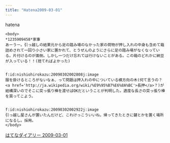 ```yaml
---
title: "Hatena2009-03-01"
---
```


hatena

```
<body>
*1235909458*家事
あーうー。引っ越しの結果元から足の踏み場のなかった家の荷物が押し入れの中身も含めて箱詰めされて一回り小さい家に置かれて、とうぜんのようにさらに足の踏み場がなくなっている。片付けるのが面倒。しかし一つだけ忘れては行けないことがある。この箱のどれかに納豆が入っている！！(捨てればよかった)


f:id:nishiohirokazu:20090302002808j:image
服を掛けるところがないなぁ、って問題は押入れの中についている横方向の木(何て言うの？<a href='http://ja.wikipedia.org/wiki/%E9%95%B7%E6%8A%BC'>長押</a>？)が結構深いのでそこに突っ張り棒を渡せばOKだということが判明した。適度な長さの突っ張り棒を買ってこよう。


f:id:nishiohirokazu:20090302002922j:image
引っ越し屋さんが置いたんだけど、これけっこういいね。帰ってきたときに鍵とかを置く場所になるし。採用。
</body>
```


[はてなダイアリー 2009-03-01](https://nishiohirokazu.hatenadiary.org/archive/2009/03/01)